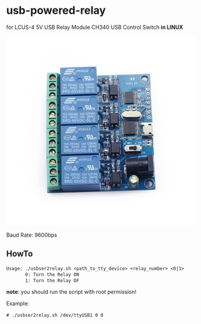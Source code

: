 # usb-powered-relay
for LCUS-4 5V USB Relay Module CH340 USB Control Switch **in LINUX**

![](LCUS-4-5V-USB-Relay-Module.jfif)

Baud Rate: 9600bps

## HowTo

	Usage: ./usbser2relay.sh <path_to_tty_device> <relay_number> <0|1>
		   0: Turn the Relay ON
		   1: Turn the Relay OF

**note**: you should run the script with root permission!

Example:

	# ./usbser2relay.sh /dev/ttyUSB1 0 0
